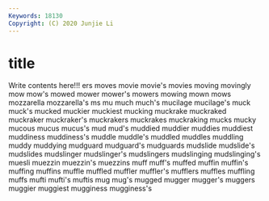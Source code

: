 ```yaml
---
Keywords: 18130
Copyright: (C) 2020 Junjie Li
---
```


# title

Write contents here!!!
ers 
moves 
movie 
movie's 
movies
moving 
movingly 
mow 
mow's 
mowed 
mower 
mower's 
mowers 
mowing 
mown
mows 
mozzarella 
mozzarella's 
ms 
mu 
much 
much's 
mucilage 
mucilage's 
muck
muck's 
mucked 
muckier 
muckiest 
mucking 
muckrake 
muckraked 
muckraker 
muckraker's 
muckrakers
muckrakes 
muckraking 
mucks 
mucky 
mucous 
mucus 
mucus's 
mud 
mud's 
muddied
muddier 
muddies 
muddiest 
muddiness 
muddiness's 
muddle 
muddle's 
muddled 
muddles 
muddling
muddy 
muddying 
mudguard 
mudguard's 
mudguards 
mudslide 
mudslide's 
mudslides 
mudslinger 
mudslinger's
mudslingers 
mudslinging 
mudslinging's 
muesli 
muezzin 
muezzin's 
muezzins 
muff 
muff's 
muffed
muffin 
muffin's 
muffing 
muffins 
muffle 
muffled 
muffler 
muffler's 
mufflers 
muffles
muffling 
muffs 
mufti 
mufti's 
muftis 
mug 
mug's 
mugged 
mugger 
mugger's
muggers 
muggier 
muggiest 
mugginess 
mugginess's 
